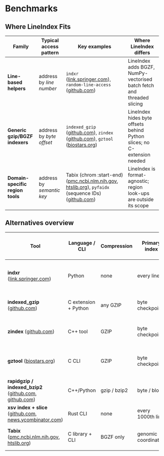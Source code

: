 # Benchmarks

## Where LineIndex Fits

| Family                           | Typical access pattern    | Key examples                                                                                                       | Where LineIndex differs                                                  |
| -------------------------------- | ------------------------- | ------------------------------------------------------------------------------------------------------------------ | ------------------------------------------------------------------------ |
| **Line-based helpers**           | address by *line number*  | `indxr` ([link.springer.com][1]), `random-line-access` ([github.com][2])                                           | LineIndex adds BGZF, NumPy-vectorised batch fetch and threaded slicing   |
| **Generic gzip/BGZF indexers**   | address by *byte offset*  | `indexed_gzip` ([github.com][3]), `zindex` ([github.com][4]), `gztool` ([biostars.org][5])                         | LineIndex hides byte offsets behind Python slices; no C-extension needed |
| **Domain-specific region tools** | address by *semantic key* | Tabix (chrom \:start-end) ([pmc.ncbi.nlm.nih.gov][6], [htslib.org][7]), `pyfaidx` (sequence IDs) ([github.com][8]) | LineIndex is format-agnostic; region look-ups are outside its scope      |

[1]: https://link.springer.com/chapter/10.1007/978-3-031-56069-9_27?utm_source=chatgpt.com "indxr: A Python Library for Indexing File Lines - SpringerLink"
[2]: https://github.com/brycedrennan/random-line-access/blob/master/README.md?utm_source=chatgpt.com "README.md - brycedrennan/random-line-access - GitHub"
[3]: https://github.com/pauldmccarthy/indexed_gzip?utm_source=chatgpt.com "pauldmccarthy/indexed_gzip: Fast random access of gzip ... - GitHub"
[4]: https://github.com/mattgodbolt/zindex?utm_source=chatgpt.com "mattgodbolt/zindex: Create an index on a compressed text file - GitHub"
[5]: https://www.biostars.org/p/9517260/?utm_source=chatgpt.com "Random Access Of Lines In A Compressed File Having A Custom ..."
[6]: https://pmc.ncbi.nlm.nih.gov/articles/PMC3042176/?utm_source=chatgpt.com "Tabix: fast retrieval of sequence features from generic TAB-delimited ..."
[7]: https://www.htslib.org/doc/tabix.html?utm_source=chatgpt.com "tabix(1) manual page - Samtools"
[8]: https://github.com/mdshw5/pyfaidx?utm_source=chatgpt.com "mdshw5/pyfaidx: Efficient pythonic random access to fasta ... - GitHub"


## Alternatives overview
| Tool                                                               | Language / CLI       | Compression  | Primary index      | Sweet-spot use-case          | Notes for your README “Alternatives” table            |
| ------------------------------------------------------------------ | -------------------- | ------------ | ------------------ | ---------------------------- | ----------------------------------------------------- |
| **indxr** ([link.springer.com][1])                                 | Python               | none         | every line         | RAM-constrained notebooks    | Pure-Python but no compression; slower for slices     |
| **indexed\_gzip** ([github.com][2])                                | C extension + Python | any GZIP     | byte checkpoints   | NIfTI / neuroimaging         | Requires compiled C; line counting extra step         |
| **zindex** ([github.com][3])                                       | C++ tool             | GZIP         | byte checkpoints   | log forensics                | Excellent for one-off CLI extraction; no Python API   |
| **gztool** ([biostars.org][4])                                     | C CLI                | GZIP         | byte checkpoints   | ad-hoc line fetch            | Good gzip random access, but no persistent index file |
| **rapidgzip / indexed\_bzip2** ([github.com][5], [github.com][6])  | C++/Python           | gzip / bzip2 | byte / block       | multithreaded decompression  | Blazing decompression, but still byte-oriented        |
| **xsv index + slice** ([github.com][7], [news.ycombinator.com][8]) | Rust CLI             | none         | every 1000th line  | CSV analytics                | Limited to CSV; project unmaintained                  |
| **Tabix** ([pmc.ncbi.nlm.nih.gov][9], [htslib.org][10])            | C library + CLI      | BGZF only    | genomic coordinate | FASTA/VCF sub-region queries | Needs sorted, coordinate-aware data; not random‐line  |

[1]: https://link.springer.com/chapter/10.1007/978-3-031-56069-9_27?utm_source=chatgpt.com "indxr: A Python Library for Indexing File Lines - SpringerLink"
[2]: https://github.com/pauldmccarthy/indexed_gzip?utm_source=chatgpt.com "pauldmccarthy/indexed_gzip: Fast random access of gzip ... - GitHub"
[3]: https://github.com/mattgodbolt/zindex?utm_source=chatgpt.com "mattgodbolt/zindex: Create an index on a compressed text file - GitHub"
[4]: https://www.biostars.org/p/9517260/?utm_source=chatgpt.com "Random Access Of Lines In A Compressed File Having A Custom ..."
[5]: https://github.com/mxmlnkn/rapidgzip?utm_source=chatgpt.com "mxmlnkn/rapidgzip: Gzip Decompression and Random ... - GitHub"
[6]: https://github.com/mxmlnkn/indexed_bzip2?utm_source=chatgpt.com "mxmlnkn/indexed_bzip2: Fast parallel random access to bzip2 and ..."
[7]: https://github.com/BurntSushi/xsv?utm_source=chatgpt.com "BurntSushi/xsv: A fast CSV command line toolkit written in Rust."
[8]: https://news.ycombinator.com/item?id=9088805&utm_source=chatgpt.com "XSV – A fast CSV toolkit in Rust | Hacker News"
[9]: https://pmc.ncbi.nlm.nih.gov/articles/PMC3042176/?utm_source=chatgpt.com "Tabix: fast retrieval of sequence features from generic TAB-delimited ..."
[10]: https://www.htslib.org/doc/tabix.html?utm_source=chatgpt.com "tabix(1) manual page - Samtools"
